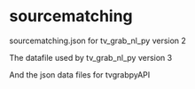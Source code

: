 # sourcematching
sourcematching.json for tv_grab_nl_py version 2

The datafile used by tv_grab_nl_py version 3

And the json data files for tvgrabpyAPI
